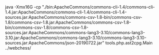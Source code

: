 java -Xmx16G -cp "./bin:ApacheCommons/commons-cli-1.4/commons-cli-1.4.jar:ApacheCommons/commons-cli-1.4/commons-cli-1.4-sources.jar:ApacheCommons/commons-csv-1.8-bin/commons-csv-1.8/commons-csv-1.8.jar:ApacheCommons/commons-csv-1.8-bin/commons-csv-1.8/commons-csv-1.8-sources.jar:ApacheCommons/commons-lang3-3.10/commons-lang3-3.10.jar:ApacheCommons/commons-lang3-3.10/commons-lang3-3.10-sources.jar:ApacheCommons/json-20190722.jar" tools.php.ast2cpg.Main ../webchess/

